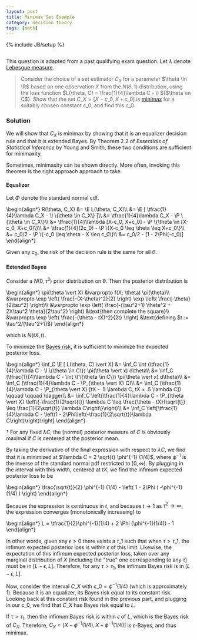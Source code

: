 ```yaml
---
layout: post
title: Minimax Set Example
category: decision theory
tags: [math]
---
```

{% include JB/setup %}

<div style='visibility: hidden; height: 0;'>$\newcommand{\E}{\mathbb{E}}$</div>
<div style='visibility: hidden; height: 0;'>$\newcommand{\I}{\mathbb{I}}$</div>
<div style='visibility: hidden; height: 0;'>$\renewcommand{\P}{\mathbb{P}}$</div>
<div style='visibility: hidden; height: 0;'>$\newcommand{\R}{\mathbb{R}}$</div>


This question is adapted from a past qualifying exam question. Let $\lambda$ denote [Lebesgue measure](https://en.wikipedia.org/wiki/Lebesgue_measure).

> Consider the choice of a set estimator $C_X$ for a parameter $\theta \in \R$ based on one observation $X$ from the $N (\theta, 1)$ distribution, using the loss function $L(\theta, C) = \frac{1}{4}\lambda C - \I ${$\theta \in C\$}. Show that the set $C\_X = [X − c\_0, X + c\_0]$ is [minimax](https://en.wikipedia.org/wiki/Minimax) for a suitably chosen constant $c\_0$, and find this $c\_0$.

### Solution

We will show that $C_X$ is minimax by showing that it is an equalizer decision rule and that it is extended Bayes. By Theorem 2.2 of *Essentials of Statistical Inference* by Young and Smith, these two conditions are sufficient for minimaxity.

Sometimes, minimaxity can be shown directly. More often, invoking this theorem is the right approach approach to take.

#### Equalizer

Let $\Phi$ denote the standard normal cdf.


<div>\begin{align*}
R(\theta, C_X) &= \E L(\theta, C_X)\\
 &= \E [ \tfrac{1}{4}\lambda C_X - \I \{\theta \in C_X\} ]\\
 &= \tfrac{1}{4}\lambda C_X - \P \{\theta \in C_X\}\\
 &= \tfrac{1}{4}\lambda [X-c_0, X+c_0] - \P \{\theta \in [X-c_0, X+c_0]\}\\
 &= \tfrac{1}{4}(2c_0) - \P \{X-c_0 \leq \theta \leq X+c_0\}\\
 &= c_0/2 - \P \{-c_0 \leq \theta - X \leq c_0\}\\
 &= c_0/2 - [1 - 2\Phi(-c_0)]
\end{align*}</div>

Given any $c_0$, the risk of the decision rule is the same for all $\theta$.

#### Extended Bayes

Consider a $N(0, \tau^2)$ prior distribution on $\theta$. Then the posterior distribution is


<div>\begin{align*}
\pi(\theta \vert X) &\varpropto f(X; \theta) \pi(\theta)\\
 &\varpropto \exp \left( \frac{-(X-\theta)^2}{2} \right) \exp \left( \frac{-\theta}{2\tau^2} \right)\\
 &\varpropto \exp \left( \frac{-(\tau^2+1) \theta^2 + 2X\tau^2 \theta}{2\tau^2} \right) &\text{then complete the square}\\
 &\varpropto \exp \left( \frac{-(\theta - tX)^2}{2t} \right) &\text{defining $t := \tau^2/(\tau^2+1)$}
\end{align*}</div>

which is $N(tX, t)$.

To minimize the [Bayes risk](https://en.wikipedia.org/wiki/Bayes_risk#Definition), it is sufficient to minimize the expected posterior loss.


<div>\begin{align*}
\inf_C \E [ L(\theta, C) \vert X] &= \inf_C \int (\tfrac{1}{4}\lambda C - \I \{\theta \in C\}) \pi(\theta \vert x) d\theta\\
 &= \inf_C (\tfrac{1}{4}\lambda C - \int \I \{\theta \in C\}) \pi(\theta \vert x) d\theta)\\
 &= \inf_C (\tfrac{1}{4}\lambda C - \P_{\theta \vert X} C)\\
 &= \inf_C (\tfrac{1}{4}\lambda C - \P_{\theta \vert X} [tX - .5 \lambda C, tX + .5 \lambda C]) \qquad \qquad \dagger\\
 &= \inf_C \left(\tfrac{1}{4}\lambda C - \P_{\theta \vert X} \left\{-\frac{1}{2\sqrt{t}} \lambda C \leq \frac{\theta - tX}{\sqrt{t}} \leq \frac{1}{2\sqrt{t}} \lambda C\right\}\right)\\
 &= \inf_C \left[\tfrac{1}{4}\lambda C - \left(1 - 2\Phi\left(-\frac{1}{2\sqrt{t}}\lambda C\right)\right)\right]
\end{align*}</div>

$\dagger$ For any fixed $\lambda C$, the (normal) posterior measure of $C$ is obviously maximal if $C$ is centered at the posterior mean.

By taking the derivative of the final expression with respect to $\lambda C$, we find that it is minimized at $\lambda C = 2 \sqrt{t} \phi^{-1} (1/4)$, where $\phi^{-1}$ is the inverse of the standard normal pdf restricted to $[0, \infty)$. By plugging in the interval with this width, centered at $tX$, we find the infimum expected posterior loss to be


<div>\begin{align*}
\frac{\sqrt{t}}{2} \phi^{-1} (1/4) - \left( 1 - 2\Phi ( -\phi^{-1}(1/4) ) \right)
\end{align*}</div>

Because the expression is continuous in $t$, and because $t \rightarrow 1$ as $\tau^2 \rightarrow \infty$, the expression converges (monotonically increasing) to


<div>\begin{align*}
L = \tfrac{1}{2}\phi^{-1}(1/4) + 2 \Phi (\phi^{-1}(1/4)) - 1
\end{align*}</div>

In other words, given any $\epsilon > 0$ there exists a $\tau\_1$ such that when $\tau > \tau\_1$, the infimum expected posterior loss is within $\epsilon$ of this limit. Likewise, the expectation of this infimum expected posterior loss, taken over any marginal distribution of $X$ (including the "true" one corresponding to any $\tau$) must be in $[L-\epsilon, L]$. Therefore, for any $\tau > \tau_1$, the infimum Bayes risk is in $[L-\epsilon, L]$.

Now, consider the interval $C\_X$ with $c\_0 = \phi^{-1}(1/4)$ (which is approximately 1). Because it is an equalizer, its Bayes risk equal to its constant risk. Looking back at this constant risk found in the previous part, and plugging in our $c\_0$, we find that $C\_X$ has Bayes risk equal to $L$.

If $\tau > \tau_1$, then the infimum Bayes risk is within $\epsilon$ of $L$, which is the Bayes risk of $C_X$. Therefore, $C_X = [X - \phi^{-1}(1/4), X + \phi^{-1}(1/4)]$ is $\epsilon$-Bayes, and thus minimax.

